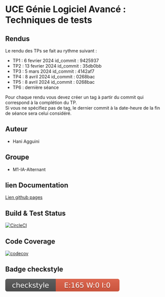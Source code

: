 # UCE Génie Logiciel Avancé : Techniques de tests
## Rendus

Le rendu des TPs se fait au rythme suivant :

- TP1 : 6 fevrier 2024 id_commit : 9425937
- TP2 : 13 fevrier 2024 id_commit : 35db0bb
- TP3 : 5 mars 2024 id_commit : 4142af7
- TP4 : 8 avril 2024 id_commit : 0268bac
- TP5 : 8 avril 2024 id_commit : 0268bac
- TP6 : dernière séance

Pour chaque rendu vous devez créer un tag à partir du commit qui correspond à la complétion du TP.  
Si vous ne spécifiez pas de tag, le dernier commit à la date-heure de la fin de séance sera celui considéré.
## Auteur
- Hani Agguini

## Groupe
- M1-IA-Alternant
## lien Documentation

[Lien github pages](https://hani-agn.github.io/ceri-m1-techniques-de-test/target/docs/apidocs)

## Build & Test Status

[![CircleCI](https://dl.circleci.com/status-badge/img/circleci/XBp1AFwr8eHdArhSEtcyDN/78kMs82YpTqBZWETHzqejS/tree/master.svg?style=svg)](https://app.circleci.com/pipelines/circleci/XBp1AFwr8eHdArhSEtcyDN/78kMs82YpTqBZWETHzqejS?branch=master)
## Code Coverage

[![codecov](https://codecov.io/gh/Hani-agn/ceri-m1-techniques-de-test/graph/badge.svg?token=2AH6NOTZK2)](https://codecov.io/gh/Hani-agn/ceri-m1-techniques-de-test)

## Badge checkstyle
![Checkstyle](target/site/badges/checkstyle-result.svg)

[^1]: Si vous n’êtes vraiment pas à l’aise avec cet outil nous vous conseillons quand même vivement de vous y mettre.
